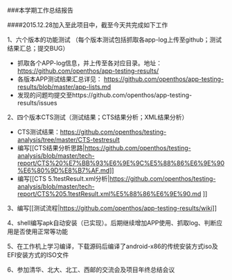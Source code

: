 ###本学期工作总结报告

####2015.12.28加入至此项目中，截至今天共完成如下工作

1、六个版本的功能测试 （每个版本测试包括抓取各app-log上传至github；测试结果汇总；提交BUG）
  
 * 抓取各个APP-log信息，并上传至各对应目录。地址：https://github.com/openthos/app-testing-results/ 
 * 各版本APP测试结果汇总详见： https://github.com/openthos/app-testing-results/blob/master/app-lists.md 
 * 发现的问题均提交至https://github.com/openthos/app-testing-results/issues 

2、四个版本CTS测试（测试结果；CTS结果分析；XML结果分析）        

 * CTS测试结果：https://github.com/openthos/testing-analysis/tree/master/CTS-testresult
 * 编写[[CTS结果分析思路|https://github.com/openthos/testing-analysis/blob/master/tech-report/CTS%20%E7%BB%93%E6%9E%9C%E5%88%86%E6%9E%90%E6%80%9D%E8%B7%AF.md]]
 * 编写[[CTS 5.1testResult.xml分析|https://github.com/openthos/testing-analysis/blob/master/tech-report/CTS%205.1testResult.xml%E5%88%86%E6%9E%90.md ]]

3、编写[[测试流程|https://github.com/openthos/app-testing-results/wiki]]

4、shell编写apk自动安装（已实现）。后期继续增加APP使用、抓取log、判断应用是否使用正常等功能

5、在工作机上学习编译，下载源码后编译了android-x86的传统安装方式iso及EFI安装方式的ISO文件 

6、参加清华、北大、北工、西邮的交流会及项目年终总结会议